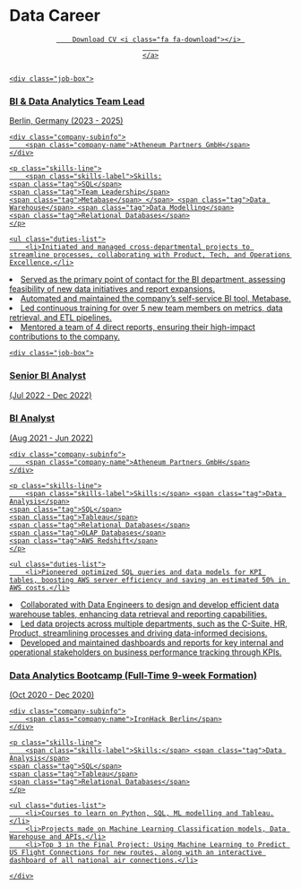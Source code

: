 # Data Career

<div style="text-align: center; margin-top: 1em; margin-bottom: 2em;">
    <a href="../assets/david_magraner_cv.pdf" 
       download="David_Magraner_CV.pdf" 
       class="custom-tag download-button">
        
        Download CV <i class="fa fa-download"></i> 
        
    </a>
</div>

<div class="cv-page-container">
    
    <div class="job-box">
<section class="experience-entry">
    <div class="header-row">
        <h3 class="job-title">BI & Data Analytics Team Lead</h3>
        <span class="location-date">Berlin, Germany (2023 - 2025)</span>
    </div>

    <div class="company-subinfo">
        <span class="company-name">Atheneum Partners GmbH</span>
    </div>

    <p class="skills-line">
        <span class="skills-label">Skills:
    <span class="tag">SQL</span>
    <span class="tag">Team Leadership</span>
    <span class="tag">Metabase</span> </span> <span class="tag">Data Warehouse</span> <span class="tag">Data Modelling</span>
    <span class="tag">Relational Databases</span>
    </p>

    <ul class="duties-list">
        <li>Initiated and managed cross-departmental projects to streamline processes, collaborating with Product, Tech, and Operations Excellence.</li>
<li>Served as the primary point of contact for the BI department, assessing feasibility of new data initiatives and report expansions.</li>
<li>Automated and maintained the company’s self-service BI tool, Metabase.</li>
<li>Led continuous training for over 5 new team members on metrics, data retrieval, and ETL pipelines.</li>
<li>Mentored a team of 4 direct reports, ensuring their high-impact contributions to the company.</li>
        </ul>
</section>
</div>

    <div class="job-box">
<section class="experience-entry">
    <div class="header-row">
        <h3 class="job-title">Senior BI Analyst</h3>
        <span class="location-date">(Jul 2022 - Dec 2022)</span>
    </div>
    <div class="header-row">
        <h3 class="job-title">BI Analyst</h3>
        <span class="location-date">(Aug 2021 - Jun 2022)</span>
    </div>

    <div class="company-subinfo">
        <span class="company-name">Atheneum Partners GmbH</span>
    </div>

    <p class="skills-line">
        <span class="skills-label">Skills:</span> <span class="tag">Data Analysis</span>
    <span class="tag">SQL</span>
    <span class="tag">Tableau</span>
    <span class="tag">Relational Databases</span>
    <span class="tag">OLAP Databases</span>
    <span class="tag">AWS Redshift</span>
    </p>

    <ul class="duties-list">
        <li>Pioneered optimized SQL queries and data models for KPI tables, boosting AWS server efficiency and saving an estimated 50% in AWS costs.</li>
<li>Collaborated with Data Engineers to design and develop efficient data warehouse tables, enhancing data retrieval and reporting capabilities.</li>
<li>Led data projects across multiple departments, such as the C-Suite, HR, Product, streamlining processes and driving data-informed decisions.</li>
<li>Developed and maintained dashboards and reports for key internal and operational stakeholders on business performance tracking through KPIs.</li>
        </ul>
</section>
</div>

<div class="job-box">
<section class="experience-entry">
    <div class="header-row">
        <h3 class="job-title">Data Analytics Bootcamp (Full-Time 9-week Formation)</h3>
        <span class="location-date">(Oct 2020 - Dec 2020)</span>
    </div>

    <div class="company-subinfo">
        <span class="company-name">IronHack Berlin</span>
    </div>

    <p class="skills-line">
        <span class="skills-label">Skills:</span> <span class="tag">Data Analysis</span>
    <span class="tag">SQL</span>
    <span class="tag">Tableau</span>
    <span class="tag">Relational Databases</span>
    </p>

    <ul class="duties-list">
        <li>Courses to learn on Python, SQL, ML modelling and Tableau.</li>
        <li>Projects made on Machine Learning Classification models, Data Warehouse and APIs.</li>
        <li>Top 3 in the Final Project: Using Machine Learning to Predict US Flight Connections for new routes, along with an interactive dashboard of all national air connections.</li>
</ul>
</section>
</div>

    </div>